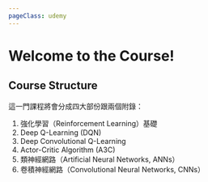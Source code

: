 ```yaml
---
pageClass: udemy
---
```


# Welcome to the Course!

## Course Structure

這一門課程將會分成四大部份跟兩個附錄：

1. 強化學習（Reinforcement Learning）基礎
2. Deep Q-Learning (DQN)
3. Deep Convolutional Q-Learning
4. Actor-Critic Algorithm (A3C)
5. 類神經網路（Artificial Neural Networks, ANNs）
6. 卷積神經網路（Convolutional Neural Networks, CNNs）
